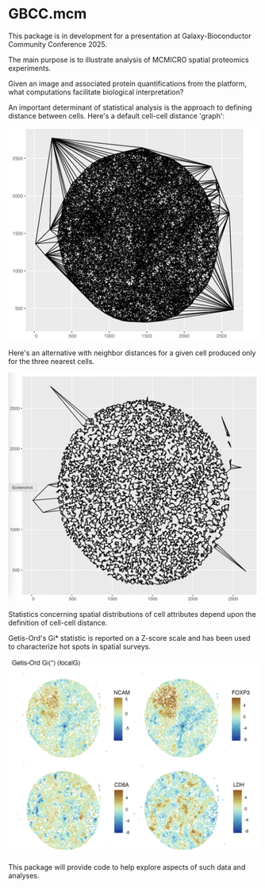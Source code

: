 # GBCC.mcm

This package is in development for a presentation at Galaxy-Bioconductor Community Conference
2025.

The main purpose is to illustrate analysis of MCMICRO spatial proteomics experiments.

Given an image and associated protein quantifications from the platform, what computations
facilitate biological interpretation?

An important determinant of statistical analysis is the approach to defining
distance between cells.  Here's a default cell-cell distance 'graph':

![](man/figures/deldir.png)

Here's an alternative with neighbor distances for a given
cell produced only for the three nearest cells.

![](man/figures/3nn.png)

Statistics concerning spatial distributions of cell attributes
depend upon the definition of cell-cell distance.

Getis-Ord's Gi* statistic is reported on a Z-score scale and
has been used to characterize hot spots in spatial surveys.

![](man/figures/oneGI.png)

This package will provide code to help explore aspects of such data and analyses.
